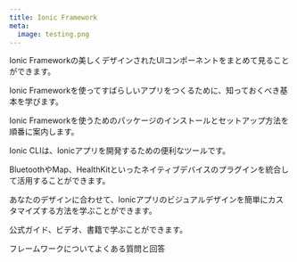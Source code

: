 ```yaml
---
title: Ionic Framework
meta:
  image: testing.png
---
```


<docs-cards> <docs-card header="Components" href="/docs/components" img="/docs/assets/icons/feature-guide-components-icon.png"> 

Ionic Frameworkの美しくデザインされたUIコンポーネントをまとめて見ることができます。</docs-card>

<docs-card header="Introduction" href="/docs/intro" icon="/docs/assets/icons/guide-introduction-icon.png"> 

Ionic Frameworkを使ってすばらしいアプリをつくるために、知っておくべき基本を学びます。</docs-card>

<docs-card header="Installation" href="/docs/installation/cli" icon="/docs/assets/icons/guide-installation-icon.png"> 

Ionic Frameworkを使うためのパッケージのインストールとセットアップ方法を順番に案内します。</docs-card>

<docs-card header="CLI" href="/docs/cli" icon="/docs/assets/icons/guide-cli-icon.png"> 

Ionic CLIは、Ionicアプリを開発するための便利なツールです。</docs-card>

<docs-card header="Native APIs" href="/docs/native" icon="/docs/assets/icons/guide-nativeapis-icon.png"> 

BluetoothやMap、HealthKitといったネイティブデバイスのプラグインを統合して活用することができます。</docs-card>

<docs-card header="Theming" href="/docs/theming/basics" icon="/docs/assets/icons/guide-theming-icon.png"> 

あなたのデザインに合わせて、Ionicアプリのビジュアルデザインを簡単にカスタマイズする方法を学ぶことができます。</docs-card>

<docs-card header="Resources" href="/docs/developer-resources/books" icon="/docs/assets/icons/guide-resources-icon.png"> 

公式ガイド、ビデオ、書籍で学ぶことができます。</docs-card>

<docs-card header="FAQ" href="/docs/faq/glossary" icon="/docs/assets/icons/guide-faq-icon.png"> 

フレームワークについてよくある質問と回答</docs-card> </docs-cards>